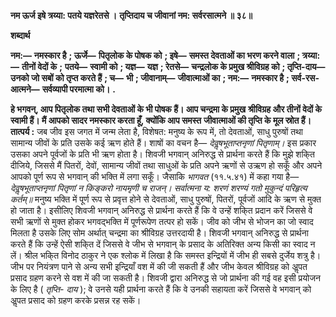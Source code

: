 **नम ऊर्ज इषे त्रय्या: पतये यज्ञरेतसे ।** **तृप्तिदाय च जीवानां नम: सर्वरसात्मने ॥ ३८॥** 

**शब्दार्थ** 

**नम:—** **नमस्कार है** **; ऊर्जे—** **पितृलोक के पोषक को** **; इषे—** **समस्त देवताओं का भरण करने वाला** **; त्रय्या:—** **तीनों वेदों के** **;** **पतये—** **स्वामी को** **; यज्ञ—** **यज्ञ** **; रेतसे—** **चन्द्रलोक के प्रमुख श्रीविग्रह को** **; तृप्ति-दाय—** **उनको जो सबों को तृप्त करते हैं** **; च—** **भी** **; जीवानाम्—** **जीवात्माओं का** **; नम:—** **नमस्कार है** **; सर्व-रस-आत्मने—** **सर्वव्यापी परमात्मा को।** **.** 

**हे भगवन्, आप पितृलोक तथा सभी देवताओं के भी पोषक हैं। आप चन्द्रमा के प्रमुख** **श्रीविग्रह और तीनों वेदों के स्वामी हैं। मैं आपको सादर नमस्कार करता हूँ, क्योंकि आप समस्त** **जीवात्माओं की तृप्ति के मूल स्रोत हैं।** **तात्पर्य :** जब जीव इस जगत में जन्म लेता है, विशेषत: मनुष्य के रूप में, तो देवताओं, साधु पुरुषों तथा सामान्य जीवों के प्रति उसके कई ऋण होते हैं। शाषों का वचन है— *देवॢषभूताप्तनृणां* *पितृणाम्।* इस प्रकार उसका अपने पूर्वजों के प्रति भी ऋण होता है। शिवजी भगवान् अनिरुद्ध से प्रार्थना करते हैं कि मुझे शकि्त दीजिये, जिससे मैं पितरों, देवों, सामान्य जीवों तथा साधुओं के प्रति अपने ऋणों से उऋण हो सकूँ और अपने आपको पूर्ण रूप से भगवान् की भक्ति में लगा सकूँ। जैसाकि *भागवत* (११.५.४१) में कहा गया है— *देवॢषभूताप्तनृणां पितृणां* *न किङ्करो नायमृणी च राजन्।* *सर्वात्मना य: शरणं शरण्यं* *गतो मुकुन्दं परिहृत्य कर्तम्॥* मनुष्य भक्ति में पूर्ण रूप से प्रवृत्त होने से देवताओं, साधु पुरुषों, पितरों, पूर्वजों आदि के ऋण से मुक्त हो जाता है। इसीलिए शिवजी भगवान् अनिरुद्ध से प्रार्थना करते हैं कि वे उन्हें शकि्त प्रदान करें जिससे वे सभी ऋणों से मुक्त होकर भगवद्भक्ति में पूर्णरूपेण तत्पर हो सकें। जीव को जीभ से भोजन का जो स्वाद मिलता है उसके लिए सोम अर्थात् चन्द्रमा का श्रीविग्रह उत्तरदायी है। शिवजी भगवान् अनिरुद्ध से प्रार्थना करते हैं कि उन्हें ऐसी शकि्त दें जिससे वे जीभ से भगवान् के प्रसाद के अतिरिक्त अन्य किसी का स्वाद न लें। श्रील भकि्त विनोद ठाकुर ने एक श्लोक में लिखा है कि समस्त इन्द्रियों में जीभ ही सबसे दुर्जेय शत्रु है। जीभ पर नियंत्रण पाने से अन्य सभी इन्द्रियाँ वश में की जी सकती हैं और जीभ केवल श्रीविग्रह को अॢपत प्रसाद ग्रहण करने से वश में की जा सकती है। शिवजी द्वारा अनिरुद्ध से जो प्रार्थना की गई वह इसी प्रयोजन के लिए है ( *तृप्ति-* *दाय* ); वे उनसे यही प्रार्थना करते हैं कि वे उनकी सहायता करें जिससे वे भगवान् को अॢपत प्रसाद को ग्रहण करके प्रसन्न रह सकें।  